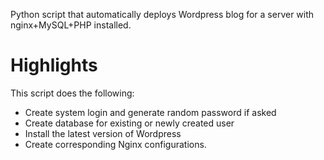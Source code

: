 Python script that automatically deploys Wordpress blog for 
a server with nginx+MySQL+PHP installed. 

Highlights
==========
This script does the following:

* Create system login and generate random password if asked
* Create database for existing or newly created user
* Install the latest version of Wordpress
* Create corresponding Nginx configurations.
